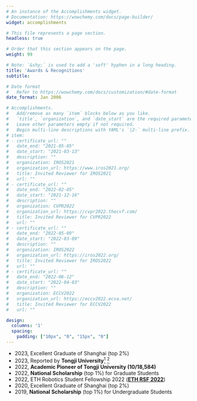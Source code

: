 ```yaml
---
# An instance of the Accomplishments widget.
# Documentation: https://wowchemy.com/docs/page-builder/
widget: accomplishments

# This file represents a page section.
headless: true

# Order that this section appears on the page.
weight: 99

# Note: `&shy;` is used to add a 'soft' hyphen in a long heading.
title: 'Awards & Recognitions'
subtitle:

# Date format
#   Refer to https://wowchemy.com/docs/customization/#date-format
date_format: Jan 2006

# Accomplishments.
#   Add/remove as many `item` blocks below as you like.
#   `title`, `organization`, and `date_start` are the required parameters.
#   Leave other parameters empty if not required.
#   Begin multi-line descriptions with YAML's `|2-` multi-line prefix.
# item:
# - certificate_url: ""
#   date_end: "2021-05-05"
#   date_start: "2021-03-13"
#   description: ""
#   organization: IROS2021
#   organization_url: https://www.iros2021.org/
#   title: Invited Reviewer for IROS2021
#   url: ""
# - certificate_url: ""
#   date_end: "2022-02-05"
#   date_start: "2021-12-16"
#   description: ""
#   organization: CVPR2022
#   organization_url: https://cvpr2022.thecvf.com/
#   title: Invited Reviewer for CVPR2022
#   url: ""
# - certificate_url: ""
#   date_end: "2022-05-09"
#   date_start: "2022-03-09"
#   description: ""
#   organization: IROS2022
#   organization_url: https://iros2022.org/
#   title: Invited Reviewer for IROS2022
#   url: ""
# - certificate_url: ""
#   date_end: "2022-06-12"
#   date_start: "2022-04-03"
#   description: ""
#   organization: ECCV2022
#   organization_url: https://eccv2022.ecva.net/
#   title: Invited Reviewer for ECCV2022
#   url: ""

design:
  columns: '1' 
  spacing:
    padding: ["10px", "0", "15px", "0"]
---
```

- 2023, Excellent Graduate of Shanghai (top 2%)
- 2023, Reported by **Tongji University**[<sup>1</sup>](https://news.tongji.edu.cn/info/1003/83249.htm) [<sup>2</sup>](https://mp.weixin.qq.com/s/qQgIvjp5aJPVJZmOMzpd7Q)
- 2022, **Academic Pioneer of Tongji University (10/18,584)**
- 2022, **National Scholarship** (top 1%) for Graduate Students
- 2022, ETH Robotics Student Fellowship 2022 (**[ETH RSF 2022](https://center-for-robotics.ethz.ch/education/robotics-student-fellowship/2022-Robotics-Student-Fellows.html)**)
- 2020, Excellent Graduate of Shanghai (top 2%)
- 2019, **National Scholarship** (top 1%) for Undergraduate Students
